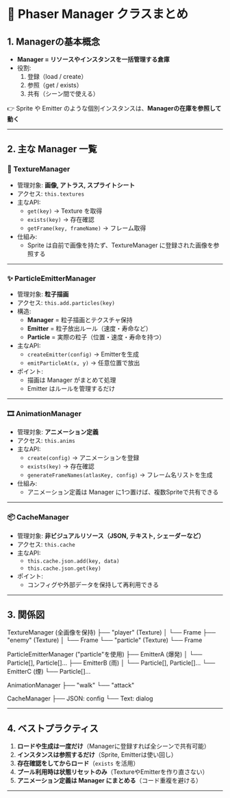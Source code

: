 # 📘 Phaser Manager クラスまとめ

## 1. Managerの基本概念
- **Manager = リソースやインスタンスを一括管理する倉庫**
- 役割:
  1. 登録（load / create）
  2. 参照（get / exists）
  3. 共有（シーン間で使える）

👉 Sprite や Emitter のような個別インスタンスは、**Managerの在庫を参照して動く**

---

## 2. 主な Manager 一覧

### 🎨 TextureManager
- 管理対象: **画像, アトラス, スプライトシート**
- アクセス: `this.textures`
- 主なAPI:
  - `get(key)` → Texture を取得
  - `exists(key)` → 存在確認
  - `getFrame(key, frameName)` → フレーム取得
- 仕組み:
  - Sprite は自前で画像を持たず、TextureManager に登録された画像を参照する

---

### ✨ ParticleEmitterManager
- 管理対象: **粒子描画**
- アクセス: `this.add.particles(key)`
- 構造:
  - **Manager** = 粒子描画とテクスチャ保持
  - **Emitter** = 粒子放出ルール（速度・寿命など）
  - **Particle** = 実際の粒子（位置・速度・寿命を持つ）
- 主なAPI:
  - `createEmitter(config)` → Emitterを生成
  - `emitParticleAt(x, y)` → 任意位置で放出
- ポイント:
  - 描画は Manager がまとめて処理
  - Emitter はルールを管理するだけ

---

### 🎞️ AnimationManager
- 管理対象: **アニメーション定義**
- アクセス: `this.anims`
- 主なAPI:
  - `create(config)` → アニメーションを登録
  - `exists(key)` → 存在確認
  - `generateFrameNames(atlasKey, config)` → フレーム名リストを生成
- 仕組み:
  - アニメーション定義は Manager に1つ置けば、複数Spriteで共有できる

---

### 📦 CacheManager
- 管理対象: **非ビジュアルリソース（JSON, テキスト, シェーダーなど）**
- アクセス: `this.cache`
- 主なAPI:
  - `this.cache.json.add(key, data)`
  - `this.cache.json.get(key)`
- ポイント:
  - コンフィグや外部データを保持して再利用できる

---

## 3. 関係図

TextureManager (全画像を保持)
├── "player" (Texture)
│ └── Frame
├── "enemy" (Texture)
│ └── Frame
└── "particle" (Texture)
└── Frame

ParticleEmitterManager ("particle"を使用)
├── EmitterA (爆発)
│ └── Particle[], Particle[]...
├── EmitterB (雨)
│ └── Particle[], Particle[]...
└── EmitterC (煙)
└── Particle[]...

AnimationManager
├── "walk"
└── "attack"

CacheManager
├── JSON: config
└── Text: dialog


---

## 4. ベストプラクティス
1. **ロードや生成は一度だけ**（Managerに登録すれば全シーンで共有可能）
2. **インスタンスは参照するだけ**（Sprite, Emitterは使い回し）
3. **存在確認をしてからロード**（`exists` を活用）
4. **プール利用時は状態リセットのみ**（TextureやEmitterを作り直さない）
5. **アニメーション定義は Manager にまとめる**（コード重複を避ける）

---
